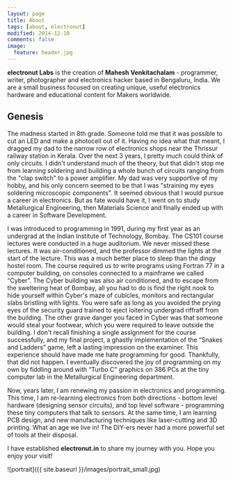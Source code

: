 ```yaml
---
layout: page
title: About
tags: [about, electronut]
modified: 2014-12-10
comments: false
image:
  feature: header.jpg
---
```


**electronut Labs** is the creation of **Mahesh Venkitachalam** -
  programmer, writer, photographer and electronics hacker based in
  Bengaluru, India. We are a small business focused on creating
  unique, useful electronics hardware and educational content for
  Makers worldwide.

## Genesis

The madness started in 8th grade. Someone told me that it was possible
to cut an LED and make a photocell out of it. Having no idea what that
meant, I dragged my dad to the narrow row of electronics shops near
the Thrissur railway station in Kerala. Over the next 3 years, I
pretty much could think of only circuits. I didn't understand much of
the theory, but that didn't stop me from learning soldering and
building a whole bunch of circuits ranging from the "clap switch" to a
power amplifier. My dad was very supportive of my hobby, and his only
concern seemed to be that I was "straining my eyes soldering
microscopic components". It seemed obvious that I would pursue a
career in electronics. But as fate would have it, I went on to study
Metallurgical Engineering, then Materials Science and finally ended up
with a career in Software Development.


I was introduced to programming in 1991, during my first year as an
undergrad at the Indian Institute of Technology, Bombay. The CS101
course lectures were conducted in a huge auditorium. We never missed
these lectures. It was air-conditioned, and the professor dimmed the
lights at the start of the lecture. This was a much better place to
sleep than the dingy hostel room. The course required us to write
programs using Fortran 77 in a computer building, on consoles
connected to a mainframe we called “Cyber”. The Cyber building was
also air conditioned, and to escape from the sweltering heat of
Bombay, all you had to do is find the right nook to hide yourself
within Cyber's maze of cubicles, monitors and rectangular slabs
bristling with lights. You were safe as long as you avoided the prying
eyes of the security guard trained to eject loitering undergrad
riffraff from the building. The other grave danger you faced in Cyber
was that someone would steal your footwear, which you were required to
leave outside the building. I don't recall finishing a single
assignment for the course successfully, and my final project, a
ghastly implementation of the “Snakes and Ladders” game, left a
lasting impression on the examiner. This experience should have made
me hate programming for good. Thankfully, that did not happen. I
eventually discovered the joy of programming on my own by fiddling
around with “Turbo C” graphics on 386 PCs at the tiny computer lab in
the Metallurgical Engineering department.

Now, years later, I am renewing my passion in electronics and
programming. This time, I am re-learning electronics from both
directions - bottom level hardware (designing sensor circuits), and
top level software - programming these tiny computers that talk to
sensors. At the same time, I am learning PCB design, and new
manufacturing techniques like laser-cutting and 3D printing. What an
age we live in! The DIY-ers never had a more powerful set of tools at
their disposal.

I have established **electronut.in** to share my journey with
you. Hope you enjoy your visit!

![portrait]({{ site.baseurl }}/images/portrait_small.jpg)
